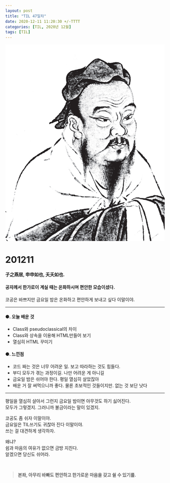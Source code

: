 ```yaml
---
layout: post
title: "TIL 47일차"
date: 2020-12-11 11:20:30 +/-TTTT
categories: [TIL, 2020년 12월]
tags: [TIL]
---
```


![image](/assets/img/sample/avatar.jpg)

# **201211**

#### **子之燕居, 申申如也, 夭夭如也.**

#### **공자께서 한가로이 계실 때는 온화하시며 편안한 모습이셨다.**

코공은 바쁘지만 금요일 밤은 온화하고 편안하게 보내고 싶다 이말이야.

---

#### **⚈. 오늘 배운 것**

- Class와 pseudoclassical의 차이
- Class와 상속을 이용해 HTML만들어 보기
- 열심히 HTML 꾸미기

#### **⚈. 느낀점**

- 코드 짜는 것은 너무 어려운 일. 보고 따라하는 것도 힘들다.
- 부디 모두가 겪는 과정이길. 나만 어려운 게 아니길
- 금요일 밤은 쉬어야 한다. 평일 열심히 살았잖아
- 배운 거 잘 써먹으니까 좋다. 물론 초보적인 것들이지만. 없는 것 보단 낫다

---

평일을 열심히 살아서 그런지 금요일 밤이면 아무것도 하기 싫어진다.  
모두가 그렇겠지. 그러니까 불금이라는 말이 있겠지.

코공도 좀 쉬자 이말이야.  
금요일은 TIL쓰기도 귀찮아 진다 이말이야.  
쓰는 걸 대견하게 생각하자.

왜냐?  
쉼과 마음의 여유가 없으면 금방 지친다.  
알겠으면 당신도 쉬어라.

<br>

> **본좌, 아무리 바빠도 편안하고 한가로운 마음을 갖고 쉴 수 있기를.**
